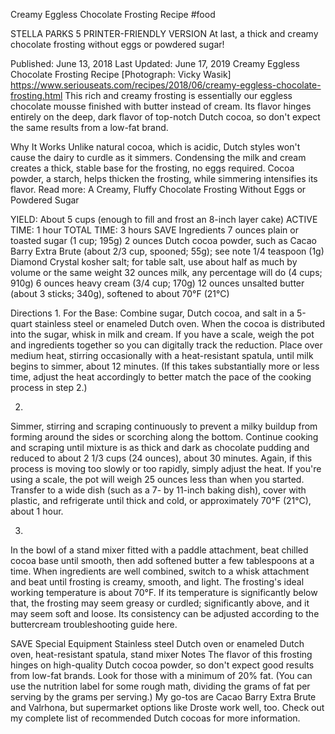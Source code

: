 Creamy Eggless Chocolate Frosting Recipe
#food 

STELLA PARKS
5     PRINTER-FRIENDLY VERSION
At last, a thick and creamy chocolate frosting without eggs or powdered sugar!

Published: June 13, 2018 Last Updated: June 17, 2019
Creamy Eggless Chocolate Frosting Recipe
[Photograph: Vicky Wasik]
https://www.seriouseats.com/recipes/2018/06/creamy-eggless-chocolate-frosting.html
This rich and creamy frosting is essentially our eggless chocolate mousse finished with butter instead of cream. Its flavor hinges entirely on the deep, dark flavor of top-notch Dutch cocoa, so don't expect the same results from a low-fat brand.

Why It Works
Unlike natural cocoa, which is acidic, Dutch styles won't cause the dairy to curdle as it simmers.
Condensing the milk and cream creates a thick, stable base for the frosting, no eggs required.
Cocoa powder, a starch, helps thicken the frosting, while simmering intensifies its flavor.
Read more: A Creamy, Fluffy Chocolate Frosting Without Eggs or Powdered Sugar

YIELD:
About 5 cups (enough to fill and frost an 8-inch layer cake)
ACTIVE TIME:
1 hour
TOTAL TIME:
3 hours
 SAVE
Ingredients
7 ounces plain or toasted sugar (1 cup; 195g)
2 ounces Dutch cocoa powder, such as Cacao Barry Extra Brute (about 2/3 cup, spooned; 55g); see note
1/4 teaspoon (1g) Diamond Crystal kosher salt; for table salt, use about half as much by volume or the same weight
32 ounces milk, any percentage will do (4 cups; 910g)
6 ounces heavy cream (3/4 cup; 170g)
12 ounces unsalted butter (about 3 sticks; 340g), softened to about 70°F (21°C)

Directions
1.
For the Base: Combine sugar, Dutch cocoa, and salt in a 5-quart stainless steel or enameled Dutch oven. When the cocoa is distributed into the sugar, whisk in milk and cream. If you have a scale, weigh the pot and ingredients together so you can digitally track the reduction. Place over medium heat, stirring occasionally with a heat-resistant spatula, until milk begins to simmer, about 12 minutes. (If this takes substantially more or less time, adjust the heat accordingly to better match the pace of the cooking process in step 2.)

2.
Simmer, stirring and scraping continuously to prevent a milky buildup from forming around the sides or scorching along the bottom. Continue cooking and scraping until mixture is as thick and dark as chocolate pudding and reduced to about 2 1/3 cups (24 ounces), about 30 minutes. Again, if this process is moving too slowly or too rapidly, simply adjust the heat. If you're using a scale, the pot will weigh 25 ounces less than when you started. Transfer to a wide dish (such as a 7- by 11-inch baking dish), cover with plastic, and refrigerate until thick and cold, or approximately 70°F (21°C), about 1 hour.

3.
In the bowl of a stand mixer fitted with a paddle attachment, beat chilled cocoa base until smooth, then add softened butter a few tablespoons at a time. When ingredients are well combined, switch to a whisk attachment and beat until frosting is creamy, smooth, and light. The frosting's ideal working temperature is about 70°F. If its temperature is significantly below that, the frosting may seem greasy or curdled; significantly above, and it may seem soft and loose. Its consistency can be adjusted according to the buttercream troubleshooting guide here.

 SAVE
Special Equipment
Stainless steel Dutch oven or enameled Dutch oven, heat-resistant spatula, stand mixer
Notes
The flavor of this frosting hinges on high-quality Dutch cocoa powder, so don't expect good results from low-fat brands. Look for those with a minimum of 20% fat. (You can use the nutrition label for some rough math, dividing the grams of fat per serving by the grams per serving.) My go-tos are Cacao Barry Extra Brute and Valrhona, but supermarket options like Droste work well, too. Check out my complete list of recommended Dutch cocoas for more information.